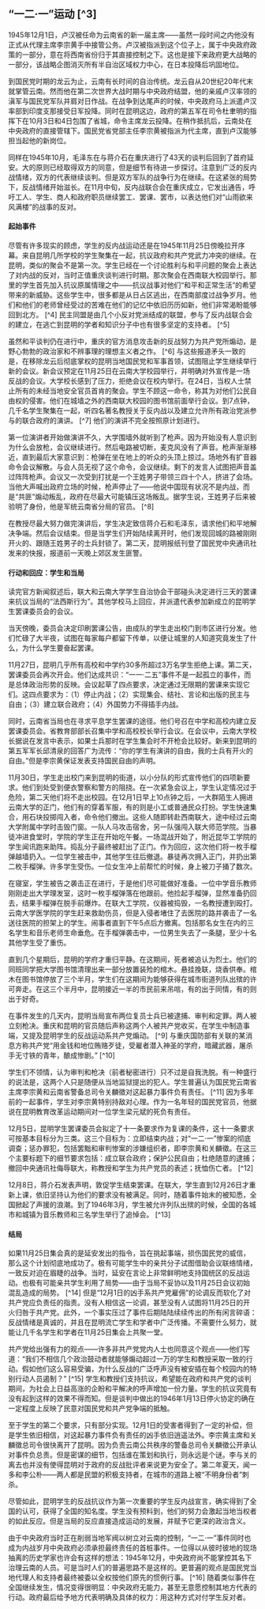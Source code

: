    

## “一二·一”运动 [^3]

1945年12月1日，卢汉被任命为云南省的新一届主席——虽然一段时间之内他没有正式从代理主席李宗黄手中接管公务。卢汉被指派到这个位子上，属于中央政府政策的一部分，意在将西南省份归于其直接控制之下。这也是接下来政府更大战略的一部分，该战略企图消灭所有半自治区域权力中心，在日本投降后巩固地位。

到国民党时期的龙云为止，云南有长时间的自治传统。龙云自从20世纪20年代末就掌管云南。然而他在第二次世界大战时期与中央政府结盟，他的亲戚卢汉率领的滇军与国民党军队并肩对日作战。在战争到达尾声的时候，中央政府马上派遣卢汉率部到印度支那接受日军投降。同时在昆明这边，政府的第五军在司令杜聿明的指挥下在10月3日和4日包围了省城，命令主席龙云投降。在稍作抵抗后，云南处在中央政府的直接管辖下。国民党省党部主任李宗黄被指派为代主席，直到卢汉能够担当起他的新岗位。

同样在1945年10月，毛泽东在与蒋介石在重庆进行了43天的谈判后回到了首府延安。大的原则已经取得双方的同意，但是细节有待进一步探讨。注意到广泛的反内战情绪，双方的代表继续谈判。但是双方军队的战争行为在继续。在这紧张的局势下，反战情绪开始滋长。在11月中旬，反内战联合会在重庆成立，它发出通告，呼吁工人、学生、商人和政府职员继续罢工、罢课、罢市，以表达他们对“山雨欲来风满楼”的战事的反对。

#### 起始事件

尽管有许多现实的顾虑，学生的反内战运动还是在1945年11月25日傍晚拉开序幕。来自昆明几所学校的学生聚集在一起，抗议政府和共产党武力冲突的继续。在昆明，类似的聚会不是第一次。学生已经在一个讨论胜利与和平问题的聚会上表达了对内战的反对，当时正值重庆谈判进行时期。那次聚会在西南联大校园举行。那里的学生首先加入抗议原属情理之中——抗议战事对他们“和平和正常生活”的希望带来的新威胁。这些学生中，很多都是从日占区逃出，在西南部度过战争岁月。他们和他们的老师曾经受过的苦难在他们的记忆中依旧历历如新，他们非常渴盼能够回到北方。 [^4] 民主同盟是由几个小反对党派结成的联盟，参与了反内战联合会的建立，在逃亡到昆明的学者和知识分子中也有很多坚定的支持者。 [^5]

虽然和平谈判仍在进行中，重庆的官方消息攻击新的反战努力为共产党所煽动，是野心勃勃的政治家和不辨事理的理想主义者之作。 [^6] 与这些报道矛头一致的是，在移除龙云后彻底掌权的昆明当地国民党和军事首领，试图阻止学生继续举行新的会议。新会议预定在11月25日在云南大学校园举行，并明确对外宣传是一场反战的会议。大学校长感到了压力，拒绝会议在校内举行。在24日，当权人士禁止所有的未经当地安全官员首肯的聚会。学生不顾这一命令，称其为对他们公民自由权的侵害。他们在城墙之外的西南联大校园的图书馆前面举行会议。到7点钟，几千名学生聚集在一起，听四名著名教授关于反内战以及建立允许所有政治党派参与的联合政府的演讲。 [^7] 他们的演讲不完全按照原计划进行。

第一位演讲者开始做演讲不久，大学围墙外就听到了枪声。因为开始没有人意识到为什么会放枪，会议继续进行。然后电路被切断，麦克风没有了声音。枪声渐渐移近，直到最后大家意识到：枪弹在坐在地上的听众的头顶上掠过。场地外有扩音器命令会议解散。与会人员无视了这个命令，会议继续。剩下的发言人试图把声音盖过阵阵枪声。会议又一次受到打扰是一个王姓男子带领三四十个人，挤进了会场。当他大声喊出政府立场的时候，枪声停止了——他说中国现有状况不是内战，而是“共匪”煽动叛乱，政府在尽最大可能镇压这场叛乱。据学生说，王姓男子后来被验明了身份，他是军统云南省分局的官员。 [^8]

在教授尽最大努力做完演讲后，学生决定致信蒋介石和毛泽东，请求他们和平地解决争端。然后会议结束。但是当学生们开始陆续离开时，他们发现回城的路被刚刚开火的、跟随王姓男子的士兵封锁了。第二天，昆明报纸刊登了国民党中央通讯社发来的快报，报道前一天晚上郊区发生匪警。

#### 行动和回应：学生和当局

读完官方新闻叙述后，联大和云南大学学生自治协会干部碰头决定进行三天的罢课来抗议当局的“法西斯行为”。其他学校马上回应，并派遣代表参加新成立的昆明学生罢课委员会的会议。

当天傍晚，委员会决定印刷罢课公告，由成队的学生走出校门到市区进行分发。他们忙碌了大半夜，试图在每家每户都留下传单，以便让城里的人知道究竟发生了什么，为什么学生要奋起罢课。

11月27日，昆明几乎所有高校和中学约30多所超过3万名学生拒绝上课。第二天，罢课委员会再次开会。他们达成共识：“一一·二五”事件不是一起孤立的事件，而是总体政治形势的反映。会议起草了四点要求，决定通过无限期的罢课来实现它们。这四点要求为：（1）停止内战；（2）实现集会、结社、言论和出版的民主与自由；（3）建立联合政府；（4）外国势力不得插手内战。

同时，云南省当局也在寻求平息学生罢课的途径。他们号召在中学和高校内建立反罢课委员会。省教育部部长召集中学和高校校长举行会议。在会议中，云南大学校长据说在发言中表示，如果士兵那时在学生集会时不开枪会比较好。新来到昆明的第五军军长邱清泉的回答广为流传：“你的学生有演讲的自由，我的士兵有开火的自由。”但是李宗黄保证发表支持国民自由的声明。

11月30日，学生走出校门来到昆明的街道，以小分队的形式宣传他们的四项新要求。他们到处受到便衣警察和警方的阻挠。在一次紧急会议上，学生认定情况过于危险，第二天他们将不走出校园。在12月1日早上10点钟之后，一大群陌生人拥进云南大学的正门，他们有的穿着军服，有的则是小工或普通民众打扮。学生快速集合，用石块投掷闯入者，命令他们撤出。这些人随即转赴西南联大，途中经过云南大学附属中学时击毁门窗。一队人马攻击宿舍，另一队强闯入联大师范学院。当暴徒冲进食堂时，学院的学生正在开始吃午餐。一场混战开始了，附近昆华工学院的学生闻讯跑来助阵。捣乱分子最终被赶出了正门。作为回应，这次他们将一枚手榴弹越墙扔入。一位学生被击中，其他学生往后撤退。暴徒再次拥入正门，并扔出第二枚手榴弹。许多学生受伤。一位女生冲上前帮忙的时候，身上被刀子捅了数次。

在寝室，学生被告之袭击正在进行，于是他们尽可能做好准备。一位中学音乐教师刚刚走出大学理发室，这时一枚手榴弹落在他跟前。他捡起手榴弹，显然准备扔回去，结果手榴弹在脱手前爆炸。在联大工学院，仪器被捣毁，一名教授遭到殴打。云南大学医学院的学生赶来救助伤员，但是入侵者堵住了去医院的路并袭击了一名送往医院的担架上的学生。闹事者直到下午5点后方撤离。包括那名女生在内的三名学生和音乐老师生命垂危。在手榴弹袭击中，一位男生失去了一条腿，至少十名其他学生受了重伤。

直到几个星期后，昆明的学府才重归平静。在这期间，死者被追认为烈士。他们的同班同学把大学图书馆清理出来一部分放置装殓的棺木。悬挂挽联，烧香供奉。棺木在图书馆停放了三个半月，学生们在这期间为能够获得在城市街道列队出殡的许可奔走。在这三个半月中，昆明接近一半的市民前来吊唁，有的出于同情，有的则出于好奇。

在事件发生的几天内，昆明当局宣布两位复员士兵已被逮捕、审判和定罪。两人被立刻枪决。重庆和昆明的官员随后声称这两个人被共产党收买，在学生中制造事端，又提及昆明学生的反战运动系共产党煽动。 [^9] 与重庆国防部有关联的某消息方称共产党“用金钱和地位贿赂歹徒，受雇者潜入神圣的学府，暗藏武器，屠杀手无寸铁的青年，酿成惨剧。” [^10]

学生们不领情，认为审判和枪决（前者秘密进行）只不过是自我洗脱。有一种盛行的说法是，这两个人只是随便从当地监狱提出的犯人。学生普遍认为国民党云南省主席李宗黄和云南省警备总司令关麟徵对这起暴力事件负有责任。 [^11] 因为多年前的一起事件，学生对李宗黄特别持敌对心理。作为一名年轻的国民党官员，他据说在昆明教育改革运动期间对一位学生梁元斌的死负有责任。

12月5日，昆明学生罢课委员会拟定了十一条要求作为复课的条件，这十一条要求可按基本目标分为三类。这三个目标为：立即结束内战；对“一二·一”惨案的彻底调查；惩办罪犯，包括罢黜和审判惨案的涉嫌组织者，即李宗黄和关麟徵。在这三个主要标题下的细节要求包括：成立联合政府；保护公民自由；杜绝随意的逮捕；撤回中央通讯社侮辱联大，称教授和学生为共产党员的表述；抚恤伤亡者。 [^12]

12月8日，蒋介石发表声明，敦促学生结束罢课。在联大，学生直到12月26日才重新上课，依旧坚持认为他们的要求没有被满足。同时，随着事件始末的被知悉，全国掀起了声援的浪潮。到了1946年3月，学生被允许列队出殡的时候，全国的各城市和城镇为音乐教师和三名学生举行了追悼会。 [^13]

#### 结局

如果11月25日集会真的是延安发出的指令，旨在挑起事端，损伤国民党的威信，那么这个计划彻底地成功了。极有可能学生中的亲共分子试图借助会议联络情绪，一致反对迫在眉睫的战争。当时，延安在言论上非常鲜明地支持国统区的反战运动。也极有可能亲共学生利用了局势——由于当局不妥协以及11月25日会议初始混乱造成的局势。 [^14] 但是“12月1日的凶手系共产党雇佣”的论调反而软化了对共产党应负责任的指责。没有人相信这一论调，甚至没有人试图将11月25日的开火归咎于共产党。此外，一个事实压过了事件后期陆陆续续传出的所有闲言碎语：反战情绪是真诚的，并且在昆明流亡学生和学者中广泛传播。不需要什么努力，就能让几千名学生和学者在11月25日集会上共聚一堂。

共产党给出强有力的观点——许多非共产党党内人士也同意这个观点——他们写道：“我们不相信几个政治鼓动者就能够煽动超过一万的学生和教授采取一致的行动。假如他们这么容易受骗，为什么反战的广泛呼声没有被安插在每个校园内的特别行动人员遏制？” [^15] 学生和教授们支持抗议，希望能在政府和共产党的谈判期间，为社会上日益高涨的企盼和平解决的呼声增加一份力量。学生的抗议究竟有没有起到这样的效果不得而知。但是谈判中做出的1946年1月13日停火协定的确在一定程度上反映了民意对国民党和共产党争端的抵触。

至于学生的第二个要求，只有部分实现。12月1日的受害者得到了一定的补偿，但是学生依旧相信，对这起暴力事件负有责任的凶手依旧逍遥法外。李宗黄主席和关麟徵总司令很快离开了昆明。因为负责云南公共秩序的警备总司令关麟徵公开承认对事件负总责。但是密谋的细节，包括谁在策划和执行，则永远是个谜。李与关的离去也并没有使得昆明对于政府的反战批评者来说更为安全了。第二年夏天，闻一多和李公朴——两人都是民盟的积极支持者，在城市的道路上被“不明身份者”刺杀。

尽管如此，昆明学生的反战抗议作为第一次重要的学生反内战宣言，确实得到了全国的认可，获得了全国的知名度。学生没有预料到，他们的努力会激起当地当权者的如此反应。但是当局的反应直接造成运动的发展，并赋予它更深的政治含义。

由于中央政府当时正在削弱当地军阀以树立对云南的控制，“一二·一”事件同时也成为内战岁月中央政府必须承担最终责任的首桩事件。一位得以从彼时彼地的现场抽离的历史学家也许会有这样的想法：1945年12月，中央政府尚不能掌控其名下治理云南的人员。可是当时人们的普遍思路不是这样的。更普遍的观点是国民党当地代理人和支持者最终被委以全权按他们原先的惯例行事。 [^16] 随着类似事件在全国继续发生，情况变得很明显：中央政府无能力，甚至无意愿控制其地方代表的行动。政府最后给予地方代表明确及具体的权力：用这种方式对付学生反对者。